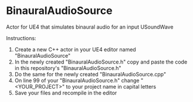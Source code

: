 # BinauralAudioSource
Actor for UE4 that simulates binaural audio for an input USoundWave

Instructions:
  1) Create a new C++ actor in your UE4 editor named "BinauralAudioSource"
  2) In the newly created "BinauralAudioSource.h" copy and paste the code in this repository's "BinauralAudioSource.h"
  3) Do the same for the newly created "BinauralAudioSource.cpp"
  4) On line 99 of your "BinauralAudioSource.h" change "<YOUR_PROJECT>" to your project name in capital letters
  5) Save your files and recompile in the editor
